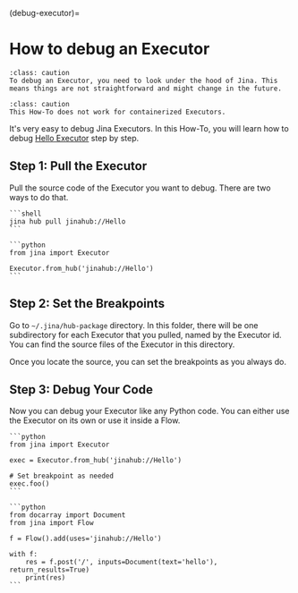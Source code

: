 (debug-executor)=
# How to debug an Executor

````{admonition} Caution
:class: caution
To debug an Executor, you need to look under the hood of Jina. This means things are not straightforward and might change in the future.
````

````{admonition} Containerized Executor
:class: caution
This How-To does not work for containerized Executors.
````

It's very easy to debug Jina Executors. In this How-To, you will learn how to debug [Hello Executor](https://hub.jina.ai/executor/9o9yjq1q) step by step.

## Step 1: Pull the Executor

Pull the source code of the Executor you want to debug. There are two ways to do that.

````{tab} via Command Line Interface
```shell
jina hub pull jinahub://Hello
```
````
````{tab} via Python code
```python
from jina import Executor

Executor.from_hub('jinahub://Hello')
```
````

## Step 2: Set the Breakpoints

Go to `~/.jina/hub-package` directory. In this folder, there will be one subdirectory for each Executor that you pulled, named by the Executor id. You can find the source files of the Executor in this directory. 

Once you locate the source, you can set the breakpoints as you always do. 

## Step 3: Debug Your Code

Now you can debug your Executor like any Python code. You can either use the Executor on its own or use it inside a Flow.

````{tab} Executor on its own
```python
from jina import Executor

exec = Executor.from_hub('jinahub://Hello')

# Set breakpoint as needed
exec.foo()
```
````
````{tab} Executor inside a Flow
```python
from docarray import Document
from jina import Flow

f = Flow().add(uses='jinahub://Hello')

with f:
    res = f.post('/', inputs=Document(text='hello'), return_results=True)
    print(res)
```
````
